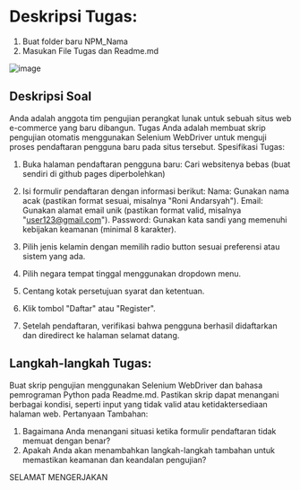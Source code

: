 # Deskripsi Tugas:
1. Buat folder baru NPM_Nama
2. Masukan File Tugas dan Readme.md

![image](https://github.com/rplulbi/SQA23/assets/15622730/eb45dcdb-6cc5-4a59-b103-396bba4976ee)

## Deskripsi Soal
Anda adalah anggota tim pengujian perangkat lunak untuk sebuah situs web e-commerce yang baru dibangun. Tugas Anda adalah membuat skrip pengujian otomatis menggunakan Selenium WebDriver untuk menguji proses pendaftaran pengguna baru pada situs tersebut.
Spesifikasi Tugas:
1. Buka halaman pendaftaran pengguna baru: Cari websitenya bebas (buat sendiri di github pages diperbolehkan)
2. Isi formulir pendaftaran dengan informasi berikut:
Nama: Gunakan nama acak (pastikan format sesuai, misalnya "Roni Andarsyah").
Email: Gunakan alamat email unik (pastikan format valid, misalnya "user123@gmail.com").
Password: Gunakan kata sandi yang memenuhi kebijakan keamanan (minimal 8 karakter).

3. Pilih jenis kelamin dengan memilih radio button sesuai preferensi atau sistem yang ada.
4. Pilih negara tempat tinggal menggunakan dropdown menu.
5. Centang kotak persetujuan syarat dan ketentuan.
6. Klik tombol "Daftar" atau "Register".
7. Setelah pendaftaran, verifikasi bahwa pengguna berhasil didaftarkan dan diredirect ke halaman selamat datang.

## Langkah-langkah Tugas:
Buat skrip pengujian menggunakan Selenium WebDriver dan bahasa pemrograman Python pada Readme.md.
Pastikan skrip dapat menangani berbagai kondisi, seperti input yang tidak valid atau ketidaktersediaan halaman web.
Pertanyaan Tambahan:
1. Bagaimana Anda menangani situasi ketika formulir pendaftaran tidak memuat dengan benar?
2. Apakah Anda akan menambahkan langkah-langkah tambahan untuk memastikan keamanan dan keandalan pengujian?

SELAMAT MENGERJAKAN
